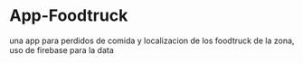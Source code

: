 # App-Foodtruck
 una app para perdidos de comida y localizacion de los foodtruck de la zona,
 uso de firebase para la data
